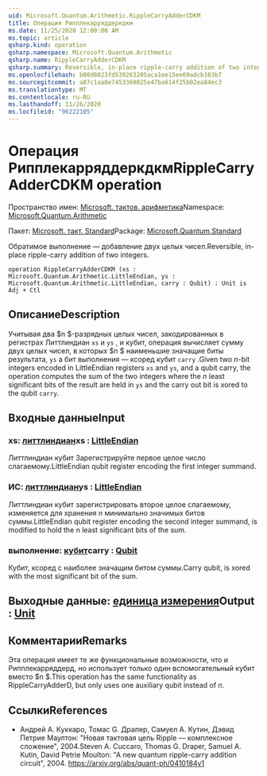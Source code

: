 ```yaml
---
uid: Microsoft.Quantum.Arithmetic.RippleCarryAdderCDKM
title: Операция Рипплекарряддеркдкм
ms.date: 11/25/2020 12:00:00 AM
ms.topic: article
qsharp.kind: operation
qsharp.namespace: Microsoft.Quantum.Arithmetic
qsharp.name: RippleCarryAdderCDKM
qsharp.summary: Reversible, in-place ripple-carry addition of two integers.
ms.openlocfilehash: b08d8823fd539263205aca1ee15ee69adcb163b7
ms.sourcegitcommit: a87c1aa8e7453360025e47ba614f25b02ea84ec3
ms.translationtype: MT
ms.contentlocale: ru-RU
ms.lasthandoff: 11/26/2020
ms.locfileid: "96222105"
---
```

# <a name="ripplecarryaddercdkm-operation"></a><span data-ttu-id="5857a-102">Операция Рипплекарряддеркдкм</span><span class="sxs-lookup"><span data-stu-id="5857a-102">RippleCarryAdderCDKM operation</span></span>

<span data-ttu-id="5857a-103">Пространство имен: [Microsoft. тактов. арифметика](xref:Microsoft.Quantum.Arithmetic)</span><span class="sxs-lookup"><span data-stu-id="5857a-103">Namespace: [Microsoft.Quantum.Arithmetic](xref:Microsoft.Quantum.Arithmetic)</span></span>

<span data-ttu-id="5857a-104">Пакет: [Microsoft. такт. Standard](https://nuget.org/packages/Microsoft.Quantum.Standard)</span><span class="sxs-lookup"><span data-stu-id="5857a-104">Package: [Microsoft.Quantum.Standard](https://nuget.org/packages/Microsoft.Quantum.Standard)</span></span>


<span data-ttu-id="5857a-105">Обратимое выполнение — добавление двух целых чисел.</span><span class="sxs-lookup"><span data-stu-id="5857a-105">Reversible, in-place ripple-carry addition of two integers.</span></span>

```qsharp
operation RippleCarryAdderCDKM (xs : Microsoft.Quantum.Arithmetic.LittleEndian, ys : Microsoft.Quantum.Arithmetic.LittleEndian, carry : Qubit) : Unit is Adj + Ctl
```


## <a name="description"></a><span data-ttu-id="5857a-106">Описание</span><span class="sxs-lookup"><span data-stu-id="5857a-106">Description</span></span>

<span data-ttu-id="5857a-107">Учитывая два $n $-разрядных целых чисел, закодированных в регистрах Литтлиндиан `xs` и `ys` , и кубит, операция вычисляет сумму двух целых чисел, в которых $n $ наименьшие значащие биты результата, `ys` а бит выполнения — ксоред кубит `carry` .</span><span class="sxs-lookup"><span data-stu-id="5857a-107">Given two $n$-bit integers encoded in LittleEndian registers `xs` and `ys`, and a qubit carry, the operation computes the sum of the two integers where the $n$ least significant bits of the result are held in `ys` and the carry out bit is xored to the qubit `carry`.</span></span>

## <a name="input"></a><span data-ttu-id="5857a-108">Входные данные</span><span class="sxs-lookup"><span data-stu-id="5857a-108">Input</span></span>

### <a name="xs--littleendian"></a><span data-ttu-id="5857a-109">xs: [литтлиндиан](xref:Microsoft.Quantum.Arithmetic.LittleEndian)</span><span class="sxs-lookup"><span data-stu-id="5857a-109">xs : [LittleEndian](xref:Microsoft.Quantum.Arithmetic.LittleEndian)</span></span>

<span data-ttu-id="5857a-110">Литтлиндиан кубит Зарегистрируйте первое целое число слагаемому.</span><span class="sxs-lookup"><span data-stu-id="5857a-110">LittleEndian qubit register encoding the first integer summand.</span></span>


### <a name="ys--littleendian"></a><span data-ttu-id="5857a-111">ИС: [литтлиндиан](xref:Microsoft.Quantum.Arithmetic.LittleEndian)</span><span class="sxs-lookup"><span data-stu-id="5857a-111">ys : [LittleEndian](xref:Microsoft.Quantum.Arithmetic.LittleEndian)</span></span>

<span data-ttu-id="5857a-112">Литтлиндиан кубит зарегистрировать второе целое слагаемому, изменяется для хранения n минимально значимых битов суммы.</span><span class="sxs-lookup"><span data-stu-id="5857a-112">LittleEndian qubit register encoding the second integer summand, is modified to hold the n least significant bits of the sum.</span></span>


### <a name="carry--qubit"></a><span data-ttu-id="5857a-113">выполнение: [кубит](xref:microsoft.quantum.lang-ref.qubit)</span><span class="sxs-lookup"><span data-stu-id="5857a-113">carry : [Qubit](xref:microsoft.quantum.lang-ref.qubit)</span></span>

<span data-ttu-id="5857a-114">Кубит, ксоред с наиболее значащим битом суммы.</span><span class="sxs-lookup"><span data-stu-id="5857a-114">Carry qubit, is xored with the most significant bit of the sum.</span></span>



## <a name="output--unit"></a><span data-ttu-id="5857a-115">Выходные данные: [единица измерения](xref:microsoft.quantum.lang-ref.unit)</span><span class="sxs-lookup"><span data-stu-id="5857a-115">Output : [Unit](xref:microsoft.quantum.lang-ref.unit)</span></span>



## <a name="remarks"></a><span data-ttu-id="5857a-116">Комментарии</span><span class="sxs-lookup"><span data-stu-id="5857a-116">Remarks</span></span>

<span data-ttu-id="5857a-117">Эта операция имеет те же функциональные возможности, что и Рипплекарряддерд, но использует только один вспомогательный кубит вместо $n $.</span><span class="sxs-lookup"><span data-stu-id="5857a-117">This operation has the same functionality as RippleCarryAdderD, but only uses one auxiliary qubit instead of $n$.</span></span>

## <a name="references"></a><span data-ttu-id="5857a-118">Ссылки</span><span class="sxs-lookup"><span data-stu-id="5857a-118">References</span></span>

- <span data-ttu-id="5857a-119">Андрей A. Куккаро, Томас G. Драпер, Самуел A. Кутин, Дэвид Петрие Маултон: "Новая тактовая цепь Ripple — комплексное сложение", 2004.</span><span class="sxs-lookup"><span data-stu-id="5857a-119">Steven A. Cuccaro, Thomas G. Draper, Samuel A. Kutin, David Petrie Moulton: "A new quantum ripple-carry addition circuit", 2004.</span></span>
  https://arxiv.org/abs/quant-ph/0410184v1